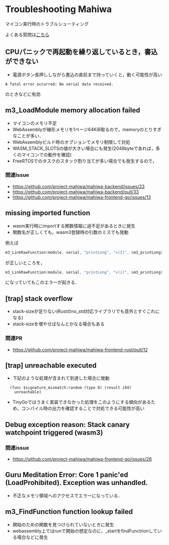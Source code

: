 # Troubleshooting Mahiwa

マイコン実行時のトラブルシューティング

よくある質問は[こちら](/research/qa/)

## CPUパニックで再起動を繰り返しているとき，書込ができない

- 電源ボタン長押ししながら書込の直前まで持っていくと，動く可能性が高い

```
A fatal error occurred: No serial data received.
```

のときなどに有効

## m3_LoadModule memory allocation failed

- マイコンのメモリ不足
- WebAssemblyが線形メモリを1ページ64KiB取るので，memoryのとりすぎなことが多い．
- WebAssemblyビルド時のオプションでメモリ制限して対処
- WASM_STACK_SLOTSの値が大きい場合にも発生(2048byteであれば，多くのマイコンでの動作を確認)
- FreeRTOSでのタスクのスタック割り当てが多い場合でも発生するので，

### 関連Issue

- https://github.com/project-mahiwa/mahiwa-backend/issues/23
- https://github.com/project-mahiwa/mahiwa-backend/pull/33
- https://github.com/project-mahiwa/mahiwa-frontend-go/issues/13

## missing imported function

- wasm実行時にimportする関数情報に過不足があるときに発生
- 関数名が正しくても，wasm3登録時の引数のミスでも発動

例えば

```c
m3_LinkRawFunction(module, serial, "printLong", "v(I)", &m3_printLong);
```

が正しいところを，

```c
m3_LinkRawFunction(module, serial, "printLong", "v(i)", &m3_printLong);
```

になっていてもこのエラーが起きる．

## \[trap\] stack overflow

- stack-sizeが足りない(Rustのno_std対応ライブラリでも意外とすぐこれになる)
- stack-sizeを増やせばなんとかなる場合もある

### 関連PR

- https://github.com/project-mahiwa/mahiwa-frontend-rust/pull/12

## \[trap\] unreachable executed

- 下記のような処理が含まれて到達した場合に発動

```wasm
  (func $signature_mismatch:random (type 8) (result i64)
    unreachable)
```

- TinyGoではうまく実装できなかった処理をこのようにする傾向があるため，コンパイル時の出力を確認することで対処できる可能性が高い

## Debug exception reason: Stack canary watchpoint triggered (wasm3)

### 関連issue

- https://github.com/project-mahiwa/mahiwa-frontend-go/issues/26

## Guru Meditation Error: Core 1 panic'ed (LoadProhibited). Exception was unhandled.

- 不正なメモリ領域へのアクセスでエラーになっている．

## m3_FindFunction function lookup failed

- 開始のための関数を見つけられていないときに発生
- webassembly上ではrunで開始の想定なのに，\_startをfindFunctrionしている場合などに発生
